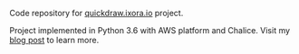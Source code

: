 Code repository for [quickdraw.ixora.io][1] project.

Project implemented in Python 3.6 with AWS platform and Chalice. Visit my [blog post][2] to learn more.

[1]: https://quickdraw.ixora.io
[2]: https://ixora.io/itp/networked_media/rebuilt-final-project/
